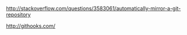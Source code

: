 http://stackoverflow.com/questions/3583061/automatically-mirror-a-git-repository

http://githooks.com/
